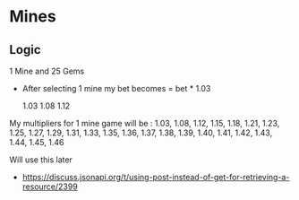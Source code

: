 # Mines

## Logic

1 Mine and 25 Gems

- After selecting 1 mine my bet becomes = bet \* 1.03

  1.03
  1.08
  1.12

My multipliers for 1 mine game will be :
1.03, 1.08, 1.12, 1.15, 1.18, 1.21, 1.23, 1.25, 1.27, 1.29, 1.31, 1.33, 1.35, 1.36, 1.37, 1.38, 1.39, 1.40, 1.41, 1.42, 1.43, 1.44, 1.45, 1.46

Will use this later

- https://discuss.jsonapi.org/t/using-post-instead-of-get-for-retrieving-a-resource/2399
